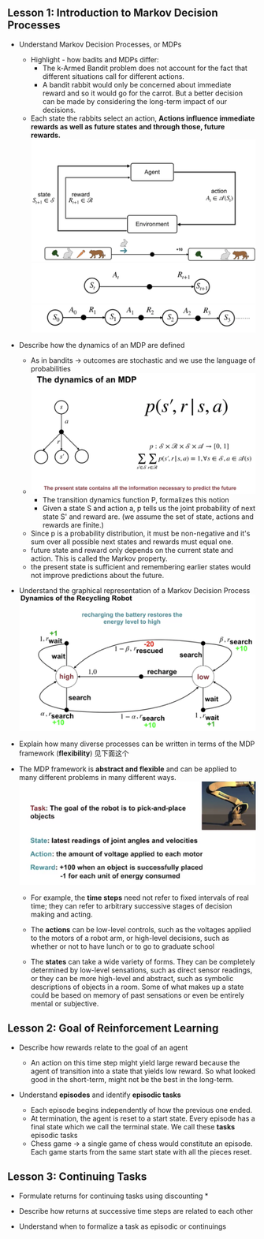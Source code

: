 ## **Lesson 1: Introduction to Markov Decision Processes**

* Understand Markov Decision Processes, or MDPs
  * Highlight - how badits and MDPs differ:
    * The k-Armed Bandit problem does not account for the fact that different situations call for different actions.
    *  A bandit rabbit would only be concerned about immediate reward and so it would go for the carrot. But a better decision can be made by considering the long-term impact of our decisions.
   *  Each state the rabbits select an action, **Actions influence immediate rewards as well as future states and through those, future rewards.** ![image](IMG/rabbit.png) ![image](IMG/rabbit2.png) ![image](IMG/rabbit3.png)


* Describe how the dynamics of an MDP are defined
  * As in bandits -> outcomes are stochastic and we use the language of probabilities
  * ![image](IMG/dynamic.png)
    * The transition dynamics function P, formalizes this notion
    * Given a state S and action a, p tells us the joint probability of next state S' and reward are. (we assume the set of state, actions and rewards are finite.)
  * Since p is a probability distribution, it must be non-negative and it's sum over all possible next states and rewards must equal one.
  * future state and reward only depends on the current state and action. This is called the Markov property. 
  * the present state is sufficient and remembering earlier states would not improve predictions about the future. 

* Understand the graphical representation of a Markov Decision Process
![image](/IMG/dynamic_robot.png)
  

* Explain how many diverse processes can be written in terms of the MDP framework (**flexibility**) 见下面这个

* The MDP framework is **abstract and flexible** and can be applied to many different problems in many different ways. 
![image](/IMG/dynamic_other_example.png)
  * For example, the **time steps** need not refer to fixed intervals of real time; they can refer to arbitrary successive stages of decision making and acting. 


  * The **actions** can be low-level controls, such as the voltages applied to the motors of a robot arm, or high-level decisions, such as whether or not to have lunch or to go to graduate school


  * The **states** can take a wide variety of forms. They can be completely determined by low-level sensations, such as direct sensor readings, or they can be more high-level and abstract, such as symbolic descriptions of objects in a room. Some of what makes up a state could be based on memory of past sensations or even be entirely mental or subjective.

## **Lesson 2: Goal of Reinforcement Learning** 

* Describe how rewards relate to the goal of an agent
  * An action on this time step might yield large reward because the agent of transition into a state that yields low reward. So what looked good in the short-term, might not be the best in the long-term.

* Understand **episodes** and identify **episodic tasks**
  * Each episode begins independently of how the previous one ended. 
  * At termination, the agent is reset to a start state. Every episode has a final state which we call the terminal state. We call these **tasks** episodic tasks
  * Chess game -> a single game of chess would constitute an episode. Each game starts from the same start state with all the pieces reset.

## **Lesson 3: Continuing Tasks**

* Formulate returns for continuing tasks using discounting
  * 

* Describe how returns at successive time steps are related to each other

* Understand when to formalize a task as episodic or continuings